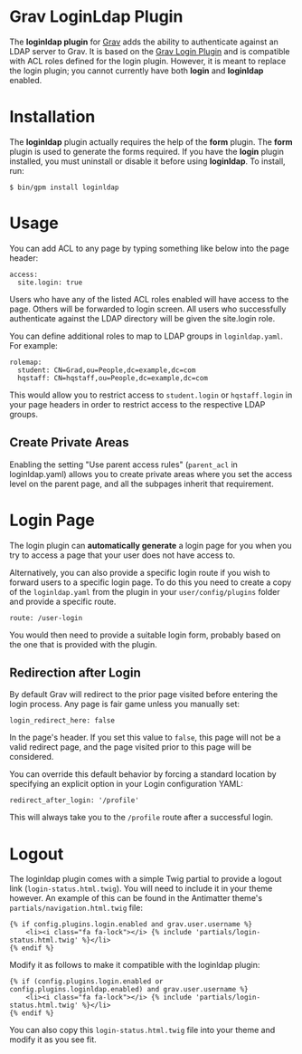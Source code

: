 # Grav LoginLdap Plugin

The **loginldap plugin** for [Grav](http://github.com/getgrav/grav) adds the ability to authenticate against an LDAP server to Grav.  It is based on the [Grav Login Plugin](https://github.com/getgrav/grav-plugin-login) and is compatible with ACL roles defined for the login plugin.  However, it is meant to replace the login plugin; you cannot currently have both **login** and **loginldap** enabled.

# Installation

The **loginldap** plugin actually requires the help of the **form** plugin.  The **form** plugin is used to generate the forms required.  If you have the **login** plugin installed, you must uninstall or disable it before using **loginldap**.  To install, run:

```
$ bin/gpm install loginldap
```


# Usage

You can add ACL to any page by typing something like below into the page header:

```
access:
  site.login: true
```

Users who have any of the listed ACL roles enabled will have access to the page.  Others will be forwarded to login screen.  All users who successfully authenticate against the LDAP directory will be given the site.login role.

You can define additional roles to map to LDAP groups in `loginldap.yaml`.  For example:

```
rolemap:
  student: CN=Grad,ou=People,dc=example,dc=com
  hqstaff: CN=hqstaff,ou=People,dc=example,dc=com
```

This would allow you to restrict access to `student.login` or `hqstaff.login` in your page headers in order to restrict access to the respective LDAP groups.

## Create Private Areas

Enabling the setting "Use parent access rules" (`parent_acl` in loginldap.yaml) allows you to create private areas where you set the access level on the parent page, and all the subpages inherit that requirement.

# Login Page

The login plugin can **automatically generate** a login page for you when you try to access a page that your user does not have access to.

Alternatively, you can also provide a specific login route if you wish to forward users to a specific login page. To do this you need to create a copy of the `loginldap.yaml` from the plugin in your `user/config/plugins` folder and provide a specific route.

```
route: /user-login
```

You would then need to provide a suitable login form, probably based on the one that is provided with the plugin.

## Redirection after Login

By default Grav will redirect to the prior page visited before entering the login process.  Any page is fair game unless you manually set:

```
login_redirect_here: false
```

In the page's header.  If you set this value to `false`, this page will not be a valid redirect page, and the page visited prior to this page will be considered.

You can override this default behavior by forcing a standard location by specifying an explicit option in your Login configuration YAML:

```
redirect_after_login: '/profile'
```

This will always take you to the `/profile` route after a successful login.

# Logout

The loginldap plugin comes with a simple Twig partial to provide a logout link (`login-status.html.twig`).  You will need to include it in your theme however.  An example of this can be found in the Antimatter theme's `partials/navigation.html.twig` file:

```
{% if config.plugins.login.enabled and grav.user.username %}
    <li><i class="fa fa-lock"></i> {% include 'partials/login-status.html.twig' %}</li>
{% endif %}
```

Modify it as follows to make it compatible with the loginldap plugin:

```
{% if (config.plugins.login.enabled or config.plugins.loginldap.enabled) and grav.user.username %}
    <li><i class="fa fa-lock"></i> {% include 'partials/login-status.html.twig' %}</li>
{% endif %}
```

You can also copy this `login-status.html.twig` file into your theme and modify it as you see fit.
